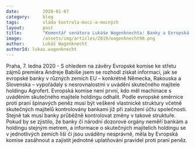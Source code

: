 ```yaml
---
date:         2020-01-07
category:     blog
tags:         vláda kontrola-moci-a-mocných
layout:       post
title:        "Komentář senátora Lukáše Wagenknechta: Banky a Evropská komise budou řešit možné porušení pravidel proti praní špinavých peněz společností premiéra Babiše"
image:        /assets/img/articles/2019/wagenknecht98.png
author:       Lukáš Wagenknecht
authorId: lukas.wagenknecht
---
```



Praha, 7. ledna 2020 - S ohledem na závěry Evropské komise ke střetu zájmů premiéra Andreje Babiše jsem se rozhodl získat informaci, jak se evropské banky v různých zemích EU – konkrétně Německa, Rakouska a Slovenska –  vypořádaly s nesrovnalostmi v uvádění skutečného majitele holdingu Agrofert. Evropská komise není první, kdo měl machinace s uváděním skutečného majitele holdingu odhalit. Podle evropské směrnice proti praní špinavých peněz musí být veškeré vlastnické struktury včetně skutečných majitelů kontrolovány bankami již při založení účtu společnosti. Stejně tak musí banky průběžně kontrolovat změny v takové struktuře. Pokud by se zjistilo, že banky či národní dozorové orgány neměří bankám a holdingu stejným metrem, a informace o skutečných majitelích holdingu se v jednotlivých zemích liší či jsou uváděny nesprávně, měla by Evropská komise zasáhnout a zajistit jednotné uplatňování pravidel proti praní peněz.
